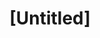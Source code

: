 ---
pid: mx86
title: "[Untitled]"
location_transcription: Park @ Lancaster + Girard
coordinates: "[-75.21723569486, 39.972108081706]"
zipcode: '19104'
gen_neighborhood: West Philadelphia
neighborhood: University City,Belmont,Parkside,Powelton Village
outside_phl: 
age: '59'
age_range: 50-59
instagram: 
image_file_name: mx_86.jpg
proposal_transcription: Statues of the Clintons + the Obamas
topic: Person,Politics
topic_summary: 0, 0
type: Sculpture Statue
keywords_other: obama, clinton
credit: Kag
image_labels: 
twitter: 
facebook: 
permalink: "/monuments/mx86/"
layout: item-page
---